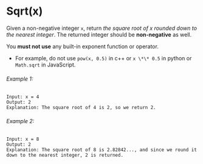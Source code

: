 # Sqrt(x)

Given a non-negative integer `x`, return _the square root of x rounded down to the nearest integer_. The returned integer should be **non-negative** as well.

You **must not use** any built-in exponent function or operator.

- For example, do not use `pow(x, 0.5)` in c++ or `x \*\* 0.5` in python or `Math.sqrt` in JavaScript.

###### Example 1:

```
Input: x = 4
Output: 2
Explanation: The square root of 4 is 2, so we return 2.
```

###### Example 2:

```
Input: x = 8
Output: 2
Explanation: The square root of 8 is 2.82842..., and since we round it down to the nearest integer, 2 is returned.
```
